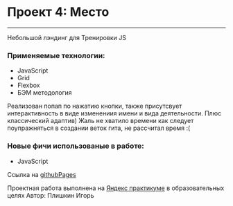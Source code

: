 # Проект 4: Место

------

Небольшой лэндинг для Тренировки JS

### Применяемые технологии:

* JavaScript
* Grid
* Flexbox
* БЭМ методология

Реализован попап по нажатию кнопки, также присутсвует интерактивность в виде изменениия имени и вида деятельности. Плюс классический адаптив)
Жаль не хватило времени как следует поупражняться в создании веток гита, не рассчитал время :(

### Новые фичи использованые в работе:
* JavaScript

Ссылка на [githubPages]( https://igor-plishkin.github.io/mesto/)

Проектная работа выполнена на [Яндекс практикуме](https://praktikum.yandex.ru/) в образовательных целях
Автор: Плишкин Игорь